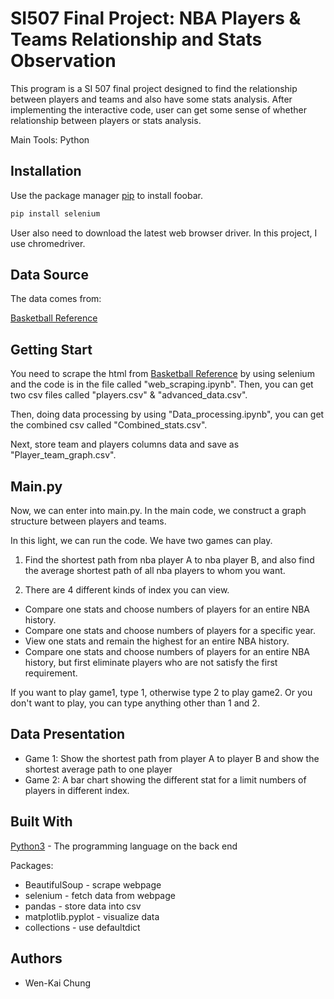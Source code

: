 # SI507 Final Project: NBA Players & Teams Relationship and Stats Observation

This program is a SI 507 final project designed to find the relationship between players and teams and also have some stats analysis. After implementing the interactive code, user can get some sense of whether relationship between players or stats analysis.

Main Tools: Python

## Installation

Use the package manager [pip](https://pip.pypa.io/en/stable/) to install foobar.

```bash
pip install selenium

```
User also need to download the latest web browser driver. In this project, I use chromedriver.

## Data Source

The data comes from:

[Basketball Reference](https://www.basketball-reference.com/)

## Getting Start

You need to scrape the html from [Basketball Reference](https://www.basketball-reference.com/) by using selenium and the code is in the file called "web_scraping.ipynb". Then, you can get two csv files called "players.csv" & "advanced_data.csv". 

Then, doing data processing by using "Data_processing.ipynb", you can get the combined csv called "Combined_stats.csv".

Next, store team and players columns data and save as "Player_team_graph.csv".

## Main.py
Now, we can enter into main.py. In the main code, we construct a graph structure between players and teams.

In this light, we can run the code. We have two games can play. 

1. Find the shortest path from nba player A to nba player B, and also find the average shortest path of all nba players to whom you want.

2. There are 4 different kinds of index you can view.

- Compare one stats and choose numbers of players for an entire NBA history.
- Compare one stats and choose numbers of players for a specific year.
- View one stats and remain the highest for an entire NBA history.
- Compare one stats and choose numbers of players for an entire NBA history, but first eliminate players who are not satisfy the first requirement.

If you want to play game1, type 1, otherwise type 2 to play game2. Or you don't want to play, you can type anything other than 1 and 2. 

## Data Presentation

- Game 1: Show the shortest path from player A to player B and show the shortest average path to one player
- Game 2: A bar chart showing the different stat for a limit numbers of players in different index.

## Built With

[Python3](https://www.python.org/downloads/) - The programming language on the back end

Packages:
 - BeautifulSoup - scrape webpage
 - selenium - fetch data from webpage
 - pandas - store data into csv
 - matplotlib.pyplot - visualize data
 - collections - use defaultdict

## Authors

- Wen-Kai Chung
